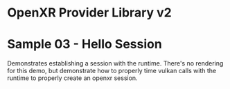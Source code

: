 # OpenXR Provider Library v2
# Sample 03 - Hello Session

Demonstrates establishing a session with the runtime. There's no rendering for this demo, but demonstrate how to properly time vulkan calls with the runtime
to properly create an openxr session.

